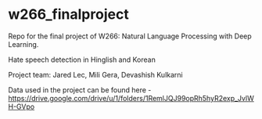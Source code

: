 # w266_finalproject
Repo for the final project of W266: Natural Language Processing with Deep Learning. 

Hate speech detection in Hinglish and Korean

Project team: Jared Lec, Mili Gera, Devashish Kulkarni

Data used in the project can be found here - https://drive.google.com/drive/u/1/folders/1RemlJQJ99opRh5hyR2exp_JvlWH-GVpo

